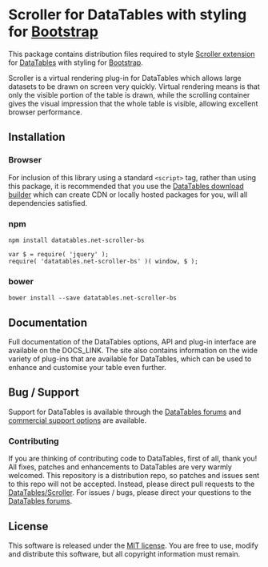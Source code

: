 # Scroller for DataTables with styling for [Bootstrap](http://getbootstrap.com/)

This package contains distribution files required to style [Scroller extension](https://datatables.net/extensions/scroller) for [DataTables](https://datatables.net/) with styling for [Bootstrap](http://getbootstrap.com/).

Scroller is a virtual rendering plug-in for DataTables which allows large datasets to be drawn on screen very quickly. Virtual rendering means is that only the visible portion of the table is drawn, while the scrolling container gives the visual impression that the whole table is visible, allowing excellent browser performance.

## Installation

### Browser

For inclusion of this library using a standard `<script>` tag, rather than using this package, it is recommended that you use the [DataTables download builder](//datatables.net/download) which can create CDN or locally hosted packages for you, will all dependencies satisfied.

### npm

```
npm install datatables.net-scroller-bs
```

```
var $ = require( 'jquery' );
require( 'datatables.net-scroller-bs' )( window, $ );
```

### bower

```
bower install --save datatables.net-scroller-bs
```

## Documentation

Full documentation of the DataTables options, API and plug-in interface are available on the DOCS_LINK. The site also contains information on the wide variety of plug-ins that are available for DataTables, which can be used to enhance and customise your table even further.

## Bug / Support

Support for DataTables is available through the [DataTables forums](//datatables.net/forums) and [commercial support options](//datatables.net/support) are available.

### Contributing

If you are thinking of contributing code to DataTables, first of all, thank you! All fixes, patches and enhancements to DataTables are very warmly welcomed. This repository is a distribution repo, so patches and issues sent to this repo will not be accepted. Instead, please direct pull requests to the [DataTables/Scroller](http://github.com/DataTables/Scroller). For issues / bugs, please direct your questions to the [DataTables forums](//datatables.net/forums).

## License

This software is released under the [MIT license](//datatables.net/license). You are free to use, modify and distribute this software, but all copyright information must remain.